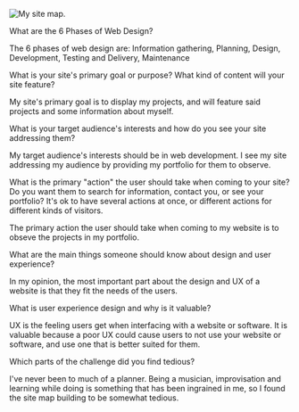 ![My site map.](site-map.png)

What are the 6 Phases of Web Design?

The 6 phases of web design are: Information gathering, Planning, Design, Development, Testing and Delivery, Maintenance

What is your site's primary goal or purpose? What kind of content will your site feature?

My site's primary goal is to display my projects, and will feature said projects and some information about myself.

What is your target audience's interests and how do you see your site addressing them?

My target audience's interests should be in web development. I see my site addressing my audience by
providing my portfolio for them to observe.

What is the primary "action" the user should take when coming to your site? Do you want them to search for
information, contact you, or see your portfolio? It's ok to have several actions at once, or different actions for different kinds of visitors.

The primary action the user should take when coming to my website is to obseve the projects in my portfolio.

What are the main things someone should know about design and user experience?

In my opinion, the most important part about the design and UX of a website is that they fit the needs of the users.

What is user experience design and why is it valuable?

UX is the feeling users get when interfacing with a website or software. It is valuable because a poor UX could cause users to not use your website or software, and use one that is better suited for them.

Which parts of the challenge did you find tedious?

I've never been to much of a planner. Being a musician, improvisation and learning while doing is something that has been ingrained in me, so I found the site map building to be somewhat tedious.